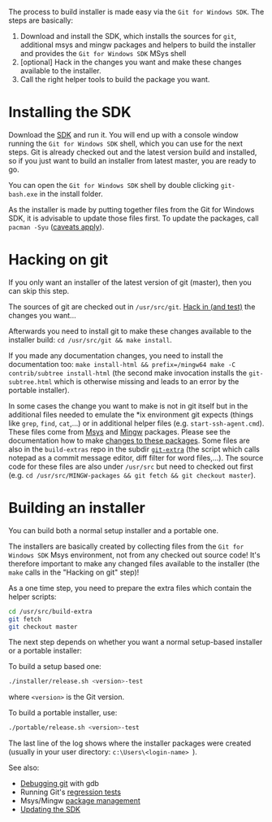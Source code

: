 The process to build installer is made easy via the `Git for Windows SDK`. The steps are basically:

1. Download and install the SDK, which installs the sources for `git`, additional msys and mingw packages and helpers to build the installer and provides the `Git for Windows SDK` MSys shell
2. [optional] Hack in the changes you want and make these changes available to the installer.
3. Call the right helper tools to build the package you want.

# Installing the SDK

Download the [SDK](https://git-for-windows.github.io/#download-sdk) and run it. You will end up with a console window running the `Git for Windows SDK` shell, which you can use for the next steps. Git is already checked out and the latest version build and installed, so if you just want to build an installer from latest master, you are ready to go. 

You can open the `Git for Windows SDK` shell by double clicking `git-bash.exe` in the install folder.

As the installer is made by putting together files from the Git for Windows SDK, it is advisable to update those files first. To update the packages, call `pacman -Syu` ([caveats apply](https://github.com/git-for-windows/git/wiki/Package-management#updating-msys2-runtime-pacman-and-bash)).

# Hacking on git

If you only want an installer of the latest version of git (master), then you can skip this step.

The sources of git are checked out in `/usr/src/git`. [Hack in (and test)](Building-Git) the changes you want...

Afterwards you need to install git to make these changes available to the installer build: `cd /usr/src/git && make install`. 

If you made any documentation changes, you need to install the documentation too: `make install-html && prefix=/mingw64 make -C contrib/subtree install-html` (the second make invocation installs the `git-subtree.html` which is otherwise missing and leads to an error by the portable installer).

In some cases the change you want to make is not in git itself but in the additional files needed to emulate the *ix environment git expects (things like `grep`, `find`, `cat`,...) or in additional helper files (e.g. `start-ssh-agent.cmd`). These files come from [Msys](https://github.com/git-for-windows/MSYS2-packages) and [Mingw](https://github.com/git-for-windows/MINGW-packages) packages. Please see the documentation how to make [changes to these packages](Package-management#technical-details). Some files are also in the `build-extras` repo in the subdir [`git-extra`](https://github.com/git-for-windows/build-extra/tree/master/git-extra) (the script which calls notepad as a commit message editor, diff filter for word files,...). The source code for these files are also under `/usr/src` but need to checked out first (e.g. `cd /usr/src/MINGW-packages && git fetch && git checkout master`).

# Building an installer

You can build both a normal setup installer and a portable one.

The installers are basically created by collecting files from the `Git for Windows SDK` Msys environment, not from any checked out source code! It's therefore important to make any changed files available to the installer (the `make` calls in the "Hacking on git" step)!

As a one time step, you need to prepare the extra files which contain the helper scripts:

```bash
cd /usr/src/build-extra
git fetch
git checkout master
```

The next step depends on whether you want a normal setup-based installer or a portable installer:

To build a setup based one:

```bash
./installer/release.sh <version>-test
```
where `<version>` is the Git version.

To build a portable installer, use:

```bash
./portable/release.sh <version>-test
```
The last line of the log shows where the installer packages were created (usually in your user directory: `c:\Users\<login-name> `).

See also: 
* [Debugging git](Debugging-Git) with gdb
* Running Git's [regression tests](Running-Git's-regression-tests) 
* Msys/Mingw [package management](Package-management#technical-details)
* [Updating the SDK](https://github.com/git-for-windows/git/wiki/Updating-your-SDK)